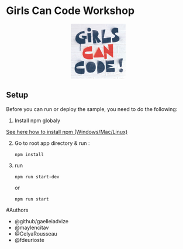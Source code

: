 # Girls Can Code Workshop 



<p align="center">
<img src="https://raw.githubusercontent.com/gaelleiadvize/girls-can-code-workshop/master/public/images/logo-gcc.jpg" width="150">
</p>


## Setup

Before you can run or deploy the sample, you need to do the following:

1.  Install npm globaly

[See here how to install npm (Windows/Mac/Linux)][npm]


2.  Go to root app directory & run :

        npm install
3.  run 
        
        npm run start-dev
    or
        
        npm run start   
        
        
        
#Authors

* @github/gaelleiadvize 
* @maylencitav
* @CelyaRousseau
* @fdeurioste
            

[npm]:https://www.taniarascia.com/how-to-install-and-use-node-js-and-npm-mac-and-windows/

